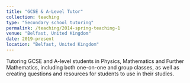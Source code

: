 ```yaml
---
title: "GCSE & A-Level Tutor"
collection: teaching
type: "Secondary school tutoring"
permalink: /teaching/2014-spring-teaching-1
venue: "Belfast, United Kingdom"
date: 2019-present
location: "Belfast, United Kingdom"
---
```


Tutoring GCSE and A-level students in Physics, Mathematics and Further Mathematics, including both one-on-one and group classes, as well as creating questions and resources for students to use in their studies.
